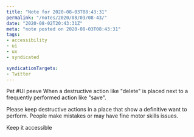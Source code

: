 ```yaml
---
title: "Note for 2020-08-03T08:43:31"
permalink: "/notes/2020/08/03/08-43/"
date: "2020-08-02T20:43:31Z"
meta: "note posted on 2020-08-03T08:43:31"
tags:
- accessibility
- ui
- ux
- syndicated

syndicationTargets:
- Twitter
---
```

Pet #UI peeve
When a destructive action like  "delete" is placed next to a frequently performed action like "save".

Please keep destructive actions in a place that show a definitive want to perform. People make mistakes or may have fine motor skills issues.

Keep it accessible
